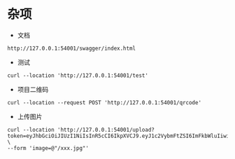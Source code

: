 # 杂项


- 文档

```shell
http://127.0.0.1:54001/swagger/index.html
```

- 测试

```shell
curl --location 'http://127.0.0.1:54001/test'
```

- 项目二维码

```shell
curl --location --request POST 'http://127.0.0.1:54001/qrcode'
```

- 上传图片

```shell
curl --location 'http://127.0.0.1:54001/upload?token=eyJhbGciOiJIUzI1NiIsInR5cCI6IkpXVCJ9.eyJ1c2VybmFtZSI6ImFkbWluIiwicGFzc3dvcmQiOiIxMjM0NTYiLCJleHAiOjE2ODkxMzQ1NTUsImlzcyI6ImdvLWdpbi1ibG9nLWFwaSJ9.hBtWF4CiXeO3IBwtwbfhNYw16ccZl516cS704FTbE7s' \
--form 'image=@"/xxx.jpg"'
```



